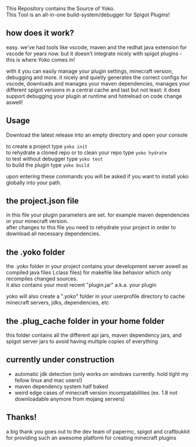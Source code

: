 This Repository contains the Source of Yoko.\
This Tool is an all-in-one build-system/debugger for Spigot Plugins!

## how does it work?
easy. we've had tools like vscode, maven and the redhat java extension for vscode for years now. but it doesn't integrate nicely with spigot plugins - this is where Yoko comes in!

with it you can easily manage your plugin settings, minecraft version, debugging and more.
it nicely and quietly generates the correct configs for vscode, downloads and manages your maven dependencies, manages your different spigot versions in a central cache and last but not least: it does support debugging your plugin at runtime and hotreload on code change aswell!

## Usage

Download the latest release into an empty directory and open your console

to create a project type `yoko init`\
to rehydrate a cloned repo or to clean your repo type `yoko hydrate`\
to test without debugger type `yoko test`\
to build the plugin type `yoko build`

upon entering these commands you will be asked if you want to install yoko globally into your path.

## the project.json file
in this file your plugin parameters are set. for example maven dependencies or your minecraft version.\
after changes to this file you need to rehydrate your project in order to download all necessary dependencies. 

## the .yoko folder
the .yoko folder in your project contains your development server aswell as compiled java files (.class files) for makefile like behavior which only recompiles changed sources.\
it also contains your most recent "plugin.jar" a.k.a. your plugin

yoko will also create a ".yoko" folder in your userprofile directory to cache minecraft servers, jdks, dependencies, etc

## the .plug_cache folder in your home folder
this folder contains all the different api jars, maven dependency jars, and spigot server jars to avoid having multiple copies of everything

## currently under construction
- automatic jdk detection (only works on windows currently. hold tight my fellow linux and mac users!)
- maven dependency system half baked
- weird edge cases of minecraft version incompatabilities (ex. 1.8 not downloadable anymore from mojang servers)

## Thanks!
a big thank you goes out to the dev team of papermc, spigot and craftbukkit for providing such an awesome platform for creating minecraft plugins
